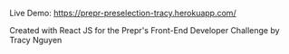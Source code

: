 Live Demo: https://prepr-preselection-tracy.herokuapp.com/

Created with React JS for the Prepr's Front-End Developer Challenge by Tracy Nguyen
